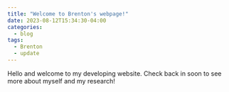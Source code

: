 ```yaml
---
title: "Welcome to Brenton's webpage!"
date: 2023-08-12T15:34:30-04:00
categories:
  - blog
tags:
  - Brenton
  - update
---
```


Hello and welcome to my developing website. Check back in soon to see more about myself and my research!
